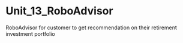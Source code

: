 # Unit_13_RoboAdvisor
RoboAdvisor for customer to get recommendation on their retirement investment portfolio 
